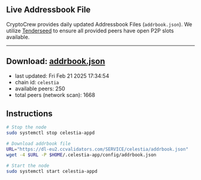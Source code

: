 ## Live Addressbook File

CryptoCrew provides daily updated Addressbook Files (`addrbook.json`). We utilize [Tenderseed](https://github.com/binaryholdings/tenderseed) to ensure all provided peers have open P2P slots available.

---
**Download: [addrbook.json](https://dl-eu2.ccvalidators.com/SERVICE/celestia/addrbook.json)**
---

- last updated: Fri Feb 21 2025 17:34:54
- chain id: `celestia`
- available peers: 250
- total peers (network scan): 1668

## Instructions
```sh
# Stop the node
sudo systemctl stop celestia-appd

# Download addrbook file
URL="https://dl-eu2.ccvalidators.com/SERVICE/celestia/addrbook.json"
wget -4 $URL -P $HOME/.celestia-app/config/addrbook.json

# Start the node
sudo systemctl start celestia-appd
```
